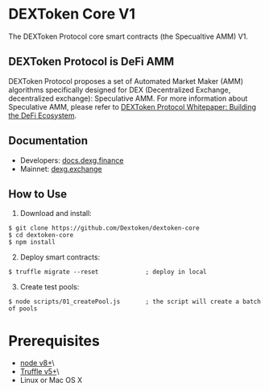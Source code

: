 # DEXToken Core V1

The DEXToken Protocol core smart contracts (the Specualtive AMM) V1. 

## DEXToken Protocol is DeFi AMM

DEXToken Protocol proposes a set of Automated Market Maker (AMM) algorithms specifically designed for DEX (Decentralized Exchange, decentralized exchange): Speculative AMM. For more information about Speculative AMM, please refer to [DEXToken Protocol Whitepaper: Building the DeFi Ecosystem](https://dextoken.io/assets/DEXToken-Protocol-Whitepaper-1.0-en.pdf).

## Documentation

* Developers: [docs.dexg.finance](https://docs.dexg.finance)
* Mainnet: [dexg.exchange](https://dexg.exchange)

## How to Use

1. Download and install:

```
$ git clone https://github.com/Dextoken/dextoken-core
$ cd dextoken-core
$ npm install
```

2. Deploy smart contracts:

```
$ truffle migrate --reset             ; deploy in local
```

3. Create test pools:

```
$ node scripts/01_createPool.js       ; the script will create a batch of pools
```

# Prerequisites

* [node v8+](https://nodejs.org)\
* [Truffle v5+](https://truffleframework.com)\
* Linux or Mac OS X
